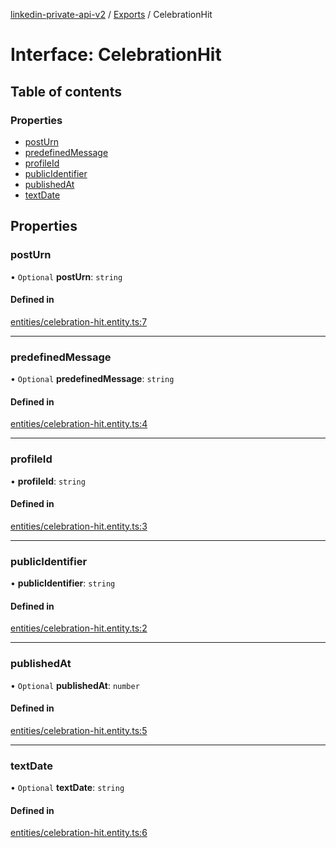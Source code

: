 [linkedin-private-api-v2](../README.md) / [Exports](../modules.md) / CelebrationHit

# Interface: CelebrationHit

## Table of contents

### Properties

- [postUrn](CelebrationHit.md#posturn)
- [predefinedMessage](CelebrationHit.md#predefinedmessage)
- [profileId](CelebrationHit.md#profileid)
- [publicIdentifier](CelebrationHit.md#publicidentifier)
- [publishedAt](CelebrationHit.md#publishedat)
- [textDate](CelebrationHit.md#textdate)

## Properties

### postUrn

• `Optional` **postUrn**: `string`

#### Defined in

[entities/celebration-hit.entity.ts:7](https://github.com/akash-gupt/linkedin-private-api/blob/db337d2/src/entities/celebration-hit.entity.ts#L7)

___

### predefinedMessage

• `Optional` **predefinedMessage**: `string`

#### Defined in

[entities/celebration-hit.entity.ts:4](https://github.com/akash-gupt/linkedin-private-api/blob/db337d2/src/entities/celebration-hit.entity.ts#L4)

___

### profileId

• **profileId**: `string`

#### Defined in

[entities/celebration-hit.entity.ts:3](https://github.com/akash-gupt/linkedin-private-api/blob/db337d2/src/entities/celebration-hit.entity.ts#L3)

___

### publicIdentifier

• **publicIdentifier**: `string`

#### Defined in

[entities/celebration-hit.entity.ts:2](https://github.com/akash-gupt/linkedin-private-api/blob/db337d2/src/entities/celebration-hit.entity.ts#L2)

___

### publishedAt

• `Optional` **publishedAt**: `number`

#### Defined in

[entities/celebration-hit.entity.ts:5](https://github.com/akash-gupt/linkedin-private-api/blob/db337d2/src/entities/celebration-hit.entity.ts#L5)

___

### textDate

• `Optional` **textDate**: `string`

#### Defined in

[entities/celebration-hit.entity.ts:6](https://github.com/akash-gupt/linkedin-private-api/blob/db337d2/src/entities/celebration-hit.entity.ts#L6)
